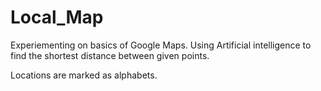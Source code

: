 # Local_Map
Experiementing on basics of Google Maps. Using Artificial intelligence to find the shortest distance between given points.

Locations are marked as alphabets.
